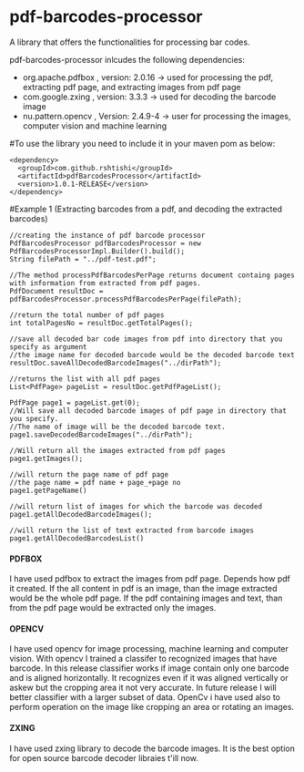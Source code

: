 # pdf-barcodes-processor
A library that offers the functionalities for processing bar codes.

pdf-barcodes-processor inlcudes the following dependencies:

  * org.apache.pdfbox , version: 2.0.16 ->  used for processing the pdf, extracting pdf page, and extracting images from pdf page
  * com.google.zxing ,  version: 3.3.3  -> used for decoding the barcode image                                                         
  * nu.pattern.opencv , Version: 2.4.9-4 -> user for processing the images,  computer vision and machine learning
  
 #To use the library you need to include it in your maven pom as below:
 
```
<dependency>
  <groupId>com.github.rshtishi</groupId>
  <artifactId>pdfBarcodesProcessor</artifactId>
  <version>1.0.1-RELEASE</version>
</dependency>
  ```
  
  #Example 1 (Extracting barcodes from a pdf, and decoding the extracted barcodes)
  ```
  //creating the instance of pdf barcode processor
  PdfBarcodesProcessor pdfBarcodesProcessor = new PdfBarcodesProcessorImpl.Builder().build();
  String filePath = "../pdf-test.pdf";
  
  //The method processPdfBarcodesPerPage returns document containg pages with information from extracted from pdf pages.
  PdfDocument resultDoc = pdfBarcodesProcessor.processPdfBarcodesPerPage(filePath); 
  
  //return the total number of pdf pages
  int totalPagesNo = resultDoc.getTotalPages();
  
  //save all decoded bar code images from pdf into directory that you specify as argument
  //the image name for decoded barcode would be the decoded barcode text
  resultDoc.saveAllDecodedBarcodeImages("../dirPath");
  
  //returns the list with all pdf pages
  List<PdfPage> pageList = resultDoc.getPdfPageList();
  
  PdfPage page1 = pageList.get(0);
  //Will save all decoded barcode images of pdf page in directory that you specify.
  //The name of image will be the decoded barcode text.
  page1.saveDecodedBarcodeImages("../dirPath");
  
  //Will return all the images extracted from pdf pages
  page1.getImages();
  
  //will return the page name of pdf page
  //the page name = pdf name + page_+page no
  page1.getPageName()
  
  //will return list of images for which the barcode was decoded
  page1.getAllDecodedBarcodeImages();
  
  //will return the list of text extracted from barcode images
  page1.getAllDecodedBarcodesList()
  
  ```
  
  #### PDFBOX
  I have used pdfbox to extract the images from pdf page. Depends how pdf it created. If the all content in pdf is an image,
  than the image extracted would be the whole pdf page. If the pdf containing images and text, than from the pdf page would 
  be extracted only the images.
  
  #### OPENCV
  I have used opencv for image processing, machine learning and computer vision. With opencv I trained a classifer to recognized 
  images that have barcode. In this release classifier works if image contain only one barcode  and is aligned horizontally. It 
  recognizes even if it was aligned vertically or askew but the cropping area it not very accurate. In future release I will 
  better classifier with a larger subset of data. OpenCv i have used also to perform operation on the image like cropping an area
  or rotating an images. 
  
  #### ZXING
  I have used zxing library to decode the barcode images. It is the best option for open source barcode decoder libraies t'ill now.
  
  
  
